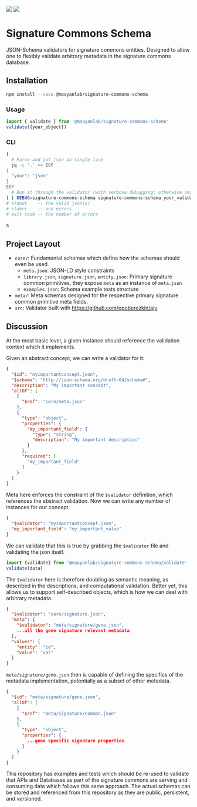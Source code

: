 [![](https://img.shields.io/npm/v/@dcic/signature-commons-schema.svg)](https://github.com/MaayanLab/signature-commons-schema/packages/485371) [![](https://img.shields.io/npm/l/@dcic/signature-commons-schema.svg)](https://www.apache.org/licenses/LICENSE-2.0)

# Signature Commons Schema

JSON-Schema validators for signature commons entities. Designed to allow one to flexibly validate arbitrary metadata in the signature commons database.

## Installation
```bash
npm install --save @maayanlab/signature-commons-schema
```

### Usage
```ts
import { validate } from '@maayanlab/signature-commons-schema'
validate({your_object})
```

### CLI
```bash
(
  # Parse and put json on single line
  jq -c '.' << EOF
{
  "your": "json"
}
EOF
  # Run it through the validator (with verbose debugging; otherwise omit DEBUG)
) | DEBUG=signature-commons-schema signature-commons-schema your_validator
# stdout    -- the valid json(s)
# stderr    -- any errors
# exit code -- the number of errors
```
s
## Project Layout
- `core/`: Fundamental schemas which define how the schemas should even be used
  - `meta.json`: JSON-LD style constraints
  - `library.json`, `signature.json`, `entity.json`: Primary signature common primitives, they expose `meta` as an instance of `meta.json`
  - `examples.json`: Schema example tests structure
- `meta/`: Meta schemas designed for the respective primary signature common primitive meta fields.
- `src`: Validator built with https://github.com/epoberezkin/ajv

## Discussion
At the most basic level, a given instance should reference the validation context which it implements.

Given an abstract concept, we can write a validator for it:
```json
{
  "$id": "myimportantconcept.json",
  "$schema": "http://json-schema.org/draft-04/schema#",
  "description": "My important concept",
  "allOf": [
    {
      "$ref": "core/meta.json"
    },
    {
      "type": "object",
      "properties": {
        "my_important_field": {
          "type": "string",
          "description": "My important description"
        }
      },
      "required": [
        "my_important_field"
      ]
    }
  ]
}
```

Meta here enforces the constraint of the `$validator` definition, which references the abstract validation. Now we can write any number of instances for our concept.
```json
{
  "$validator": "myimportantconcept.json",
  "my_important_field": "my_important_value"
}
```

We can validate that this is true by grabbing the `$validator` file and validating the json itself.
```ts
import {validate} from '@maayanlab/signature-commons-schema/validate'
validate(data)
```

The `$validator` here is therefore doubling as semantic meaning, as described in the descriptions, and computational validation. Better yet, this allows us to support self-described objects, which is how we can deal with arbitrary metadata.

```json
{
  "$validator": "core/signature.json",
  "meta": {
    "$validator": "meta/signature/gene.json",
    ...all the gene signature relevant metadata
  },
  "values": {
    "entity": "id",
    "value": "val"
  }
}
```

`meta/signature/gene.json` then is capable of defining the specifics of the metadata implementation, potentially as a subset of other metadata.

```json
{
  "$id": "meta/signature/gene.json",
  "allOf": [
    {
      "$ref": "meta/signature/common.json"
    },
    {
      "type": "object",
      "properties": {
        ...gene specific signature properties
      }
    }
  ]
}
```

This repository has examples and tests which should be re-used to validate that APIs and Databases as part of the signature commons are serving and consuming data which follows this same approach. The actual schemas can be stored and referenced from this repository as they are public, persistent, and versioned.
